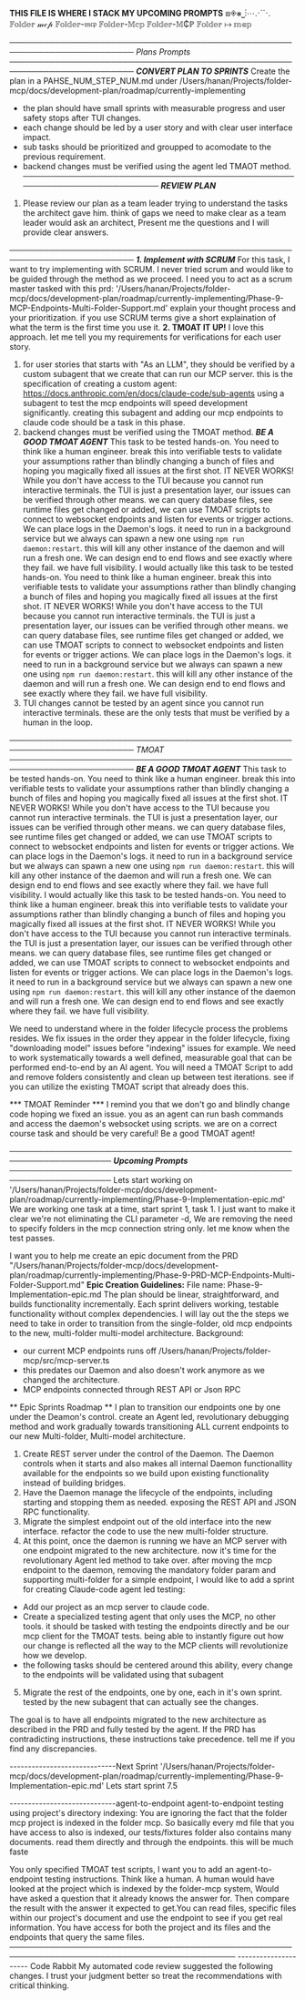 **THIS FILE IS WHERE I STACK MY UPCOMING PROMPTS**
⧈◈⨳⎵⋮⋯⋰⋱ 
𝔽𝕠𝕝𝕕𝕖𝕣 𝓂𝒸𝓅 𝔽𝕠𝕝𝕕𝕖𝕣-𝔪𝔠𝔭 𝔽𝕠𝕝𝕕𝕖𝕣-𝕄𝕔𝕡 𝔽𝕠𝕝𝕕𝕖𝕣-𝕄₵ℙ 𝔽𝕠𝕝𝕕𝕖𝕣 ↦ 𝕞⋐𝕡

────────────────────────────────────────────────────────────────────────
                          *Plans Prompts*
────────────────────────────────────────────────────────────────────────
***CONVERT PLAN TO SPRINTS***
Create the plan in a PAHSE_NUM_STEP_NUM.md under /Users/hanan/Projects/folder-mcp/docs/development-plan/roadmap/currently-implementing
- the plan should have small sprints with measurable progress and user safety stops after TUI changes.
- each change should be led by a user story and with clear user interface impact.
- sub tasks should be prioritized and groupped to acomodate to the previous requirement.
- backend changes must be verified using the agent led TMAOT method.
────────────────────────────────────────────────────────────────────────
***REVIEW PLAN***
1. Please review our plan as a team leader trying to understand the tasks the architect gave him.
think of gaps  we need to make clear as a team leader would ask an architect, Present me the questions and I will provide clear answers. 

────────────────────────────────────────────────────────────────────────
***1. Implement with SCRUM***
For this task, I want to try implementing with SCRUM. I never tried scrum and would like to be guided through the method as we proceed.
I need you to act as a scrum master tasked with this prd:
'/Users/hanan/Projects/folder-mcp/docs/development-plan/roadmap/currently-implementing/Phase-9-MCP-Endpoints-Multi-Folder-Support.md'
explain your thought process and your prioritization. if you use SCRUM terms give a short explaination of what the term is the first time you use it.
**2. TMOAT IT UP!**
I love this approach.
let me tell you my requirements for verifications for each user story.
1. for user stories that starts with "As an LLM", they should be verified by a custom subagent that we create that can run our MCP server.
this is the specification of creating a custom agent: 
https://docs.anthropic.com/en/docs/claude-code/sub-agents
using a subagent to test the mcp endpoints will speed development significantly. creating this subagent and adding our mcp endpoints to claude code should be a task in this phase.
2. backend changes must be verified using the TMOAT method.
  ***BE A GOOD TMOAT AGENT***
This task to be tested hands-on.
You need to think like a human engineer. break this into verifiable tests to validate your assumptions
rather than blindly changing a bunch of files and hoping you magically fixed all issues at the first shot. IT NEVER WORKS!
While you don't have access to the TUI because you cannot run interactive terminals. the TUI is just a presentation layer, our issues can be verified through other means.
we can query database files, see runtime files get changed or added, we can use TMOAT scripts to connect to websocket endpoints and listen for events or trigger actions.
We can place logs in the Daemon's logs. it need to run in a background service but we always can spawn a new one using `npm run daemon:restart`. this will kill any other instance of the daemon and will run a fresh one.
We can design end to end flows and see exactly where they fail. we have full visibility.
I would actually like this task to be tested hands-on.
You need to think like a human engineer. break this into verifiable tests to validate your assumptions rather than blindly changing a bunch of files and hoping you magically fixed all issues at the first shot. IT NEVER WORKS!
While you don't have access to the TUI because you cannot run interactive terminals. the TUI is just a presentation layer, our issues can be verified through other means.
we can query database files, see runtime files get changed or added, we can use TMOAT scripts to connect to websocket endpoints and listen for events or trigger actions.
We can place logs in the Daemon's logs. it need to run in a background service but we always can spawn a new one using `npm run daemon:restart`. this will kill any other instance of the daemon and will run a fresh one.
We can design end to end flows and see exactly where they fail. we have full visibility.
3. TUI changes cannot be tested by an agent since you cannot run interactive terminals. these are the only tests that must be verified by a human in the loop.

────────────────────────────────────────────────────────────────────────
                              *TMOAT*
────────────────────────────────────────────────────────────────────────
***BE A GOOD TMOAT AGENT***
This task to be tested hands-on.
You need to think like a human engineer. break this into verifiable tests to validate your assumptions rather than blindly changing a bunch of files and hoping you magically fixed all issues at the first shot. IT NEVER WORKS!
While you don't have access to the TUI because you cannot run interactive terminals. the TUI is just a presentation layer, our issues can be verified through other means.
we can query database files, see runtime files get changed or added, we can use TMOAT scripts to connect to websocket endpoints and listen for events or trigger actions.
We can place logs in the Daemon's logs. it need to run in a background service but we always can spawn a new one using `npm run daemon:restart`. this will kill any other instance of the daemon and will run a fresh one.
We can design end to end flows and see exactly where they fail. we have full visibility.
I would actually like this task to be tested hands-on.
You need to think like a human engineer. break this into verifiable tests to validate your assumptions rather than blindly changing a bunch of files and hoping you magically fixed all issues at the first shot. IT NEVER WORKS!
While you don't have access to the TUI because you cannot run interactive terminals. the TUI is just a presentation layer, our issues can be verified through other means.
we can query database files, see runtime files get changed or added, we can use TMOAT scripts to connect to websocket endpoints and listen for events or trigger actions.
We can place logs in the Daemon's logs. it need to run in a background service but we always can spawn a new one using `npm run daemon:restart`. this will kill any other instance of the daemon and will run a fresh one.
We can design end to end flows and see exactly where they fail. we have full visibility.

We need to understand where in the folder lifecycle process the problems resides.
We fix issues in the order they appear in the folder lifecycle, fixing "downloading model" issues before "indexing" issues for example.
We need to work systematically towards a well defined, measurable goal that can be performed end-to-end by an AI agent.
You will need a TMOAT Script to add and remove folders consistently and clean up between test iterations. see if you can utilize the existing TMOAT script that already does this.


*** TMOAT Reminder ***
I remind you that we don't go and blindly change code hoping we fixed an issue. you as an agent can run bash commands and access the daemon's websocket using scripts. we are on a correct course task and should be very careful!
Be a good TMOAT agent!

────────────────────────────────────────────────────────────────────
                     ***Upcoming Prompts***
────────────────────────────────────────────────────────────────────
Lets start working on '/Users/hanan/Projects/folder-mcp/docs/development-plan/roadmap/currently-implementing/Phase-9-Implementation-epic.md' 
We are working one task at a time, start sprint 1, task 1.
I just want to make it clear we're not eliminating the CLI parameter -d, We are removing the need to specify folders in the mcp connection string only.
let me know when the test passes.


I want you to help me create an epic document from the PRD "/Users/hanan/Projects/folder-mcp/docs/development-plan/roadmap/currently-implementing/Phase-9-PRD-MCP-Endpoints-Multi-Folder-Support.md"
**Epic Creation Guidelines:**
File name: Phase-9-Implementation-epic.md
The plan should be linear, straightforward, and builds functionality incrementally. Each sprint delivers working, testable functionality without complex dependencies.
I will lay out the the steps we need to take in order to transition from the single-folder, old mcp endpoints to the new, multi-folder multi-model architecture.
Background: 
- our current MCP endpoints runs off /Users/hanan/Projects/folder-mcp/src/mcp-server.ts
- this predates our Daemon and also doesn't work anymore as we changed the architecture.
- MCP endpoints connected through REST API or Json RPC

** Epic Sprints Roadmap **
I plan to transition our endpoints one by one under the Deamon's control. create an Agent led, revolutionary debugging method and work gradually towards transitioning ALL current endpoints to our new Multi-folder, Multi-model architecture.
1. Create REST server under the control of the Daemon.
The Daemon controls when it starts and also makes all internal Daemon functionallity available for the endpoints so we build upon existing functionality instead of building bridges.
2. Have the Daemon manage the lifecycle of the endpoints, including starting and stopping them as needed. exposing the REST API and JSON RPC functionality.
3. Migrate the simplest endpoint out of the old interface into the new interface. refactor the code to use the new multi-folder structure.
4. At this point, once the daemon is running we have an MCP server with one endpoint migrated to the new architecture. now it's time for the revolutionary Agent led method to take over.
after moving the mcp endpoint to the daemon, removing the mandatory folder param and supporting multi-folder for a simple endpoint, I would like to add a sprint for creating Claude-code agent led testing:
- Add our project as an mcp server to claude code.
- Create a specialized testing agent that only uses the MCP, no other tools. it should be tasked with testing the endpoints directly and be our mcp client for the TMOAT tests.
being able to instantly figure out how our change is reflected all the way to the MCP clients will revolutionize how we develop.
- the following tasks should be centered around this ability, every change to the endpoints will be validated using that subagent
5. Migrate the rest of the endpoints, one by one, each in it's own sprint. tested by the new subagent that can actually see the changes.

The goal is to have all endpoints migrated to the new architecture as described in the PRD and fully tested by the agent.
If the PRD has contradicting instructions, these instructions take precedence. tell me if you find any discrepancies.

-----------------------------Next Sprint
'/Users/hanan/Projects/folder-mcp/docs/development-plan/roadmap/currently-implementing/Phase-9-Implementation-epic.md'
Lets start sprint 7.5


-----------------------------agent-to-endpoint
agent-to-endpoint testing using project's directory indexing:
You are ignoring the fact that the folder mcp project is indexed in the folder mcp. So basically every md file that you have access to also is indexed, our tests/fixtures folder also contains many documents. read them directly and through the endpoints. this will be much faste


You only specified TMOAT test scripts, I want you to add an agent-to-endpoint testing instructions. Think like a human. A human would have looked at the project which is indexed by the folder-mcp system, Would have asked a question that it already knows the answer for. Then compare the result with the answer it expected to get.You can read files, specific files within our project's document and use the endpoint to see if you get real information. You have access for both the project and its files and the endpoints that query the same files.
──────────────────────────────────────────────────────────────────────────────────────────
--------------------- Code Rabbit
My automated code review suggested the following changes. I trust your judgment better so treat the recommendations with critical thinking.
